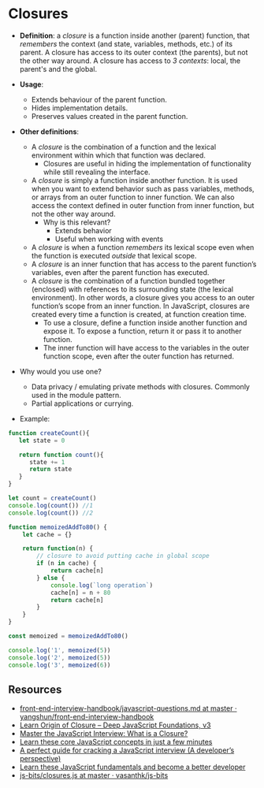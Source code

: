 # Closures

* **Definition**: a *closure* is a function inside another (parent) function, that *remembers* the context (and state, variables, methods, etc.) of its parent. A closure has access to its outer context (the parents), but not the other way around. A closure has access to *3 contexts*: local, the parent's and the global.
* **Usage**:
  * Extends behaviour of the parent function.
  * Hides implementation details.
  * Preserves values created in the parent function.

* **Other definitions**:
  * A *closure* is the combination of a function and the lexical environment within which that function was declared.
    * Closures are useful in hiding the implementation of functionality while still revealing the interface.
  * A *closure* is simply a function inside another function. It is used when you want to extend behavior such as pass variables, methods, or arrays from an outer function to inner function. We can also access the context defined in outer function from inner function, but not the other way around.
    * Why is this relevant?
      * Extends behavior
      * Useful when working with events
  * A *closure* is when a function *remembers* its lexical scope even when the function is executed *outside* that lexical scope.
  * A *closure* is an inner function that has access to the parent function’s variables, even after the parent function has executed.
  * A *closure* is the combination of a function bundled together (enclosed) with references to its surrounding state (the lexical environment). In other words, a closure gives you access to an outer function’s scope from an inner function. In JavaScript, closures are created every time a function is created, at function creation time.
    * To use a closure, define a function inside another function and expose it. To expose a function, return it or pass it to another function.
    * The inner function will have access to the variables in the outer function scope, even after the outer function has returned.

* Why would you use one?
  * Data privacy / emulating private methods with closures. Commonly used in the module pattern.
  * Partial applications or currying.

* Example:

```javascript
function createCount(){
   let state = 0

   return function count(){
      state += 1
      return state
   }
}

let count = createCount()
console.log(count()) //1
console.log(count()) //2
```

```javascript
function memoizedAddTo80() {
    let cache = {}

    return function(n) {
        // closure to avoid putting cache in global scope
        if (n in cache) {
            return cache[n]
        } else {
            console.log(`long operation`)
            cache[n] = n + 80
            return cache[n]
        }
    }
}

const memoized = memoizedAddTo80()

console.log('1', memoized(5))
console.log('2', memoized(5))
console.log('3', memoized(6))
```

## Resources

* [front-end-interview-handbook/javascript-questions.md at master · yangshun/front-end-interview-handbook](https://github.com/yangshun/front-end-interview-handbook/blob/master/questions/javascript-questions.md#what-is-a-closure-and-howwhy-would-you-use-one)
* [Learn Origin of Closure – Deep JavaScript Foundations, v3](https://frontendmasters.com/courses/deep-javascript-v3/what-is-closure/)
* [Master the JavaScript Interview: What is a Closure?](https://medium.com/javascript-scene/master-the-javascript-interview-what-is-a-closure-b2f0d2152b36)
* [Learn these core JavaScript concepts in just a few minutes](https://www.freecodecamp.org/news/learn-these-core-javascript-concepts-in-just-a-few-minutes-f7a16f42c1b0/)
* [A perfect guide for cracking a JavaScript interview (A developer’s perspective)](https://medium.com/dev-bits/a-perfect-guide-for-cracking-a-javascript-interview-a-developers-perspective-23a5c0fa4d0d)
* [Learn these JavaScript fundamentals and become a better developer](https://www.freecodecamp.org/news/learn-these-javascript-fundamentals-and-become-a-better-developer-2a031a0dc9cf/)
* [js-bits/closures.js at master · vasanthk/js-bits](https://github.com/vasanthk/js-bits/blob/master/js/closures.js)
